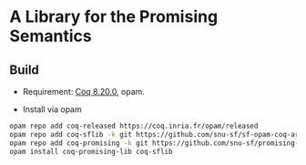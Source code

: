 # A Library for the Promising Semantics

## Build

- Requirement: [Coq 8.20.0](https://coq.inria.fr/download), opam.

- Install via opam
```sh
opam repo add coq-released https://coq.inria.fr/opam/released
opam repo add coq-sflib -k git https://github.com/snu-sf/sf-opam-coq-archive.git#dune-release
opam repo add coq-promising -k git https://github.com/snu-sf/promising-opam-coq-archive.git#8.20
opam install coq-promising-lib coq-sflib
```

